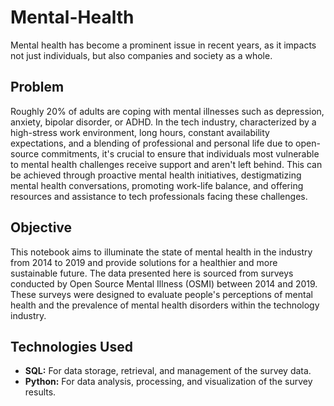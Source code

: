 # Mental-Health

Mental health has become a prominent issue in recent years, as it impacts not just individuals, but also companies and society as a whole.

## Problem

Roughly 20% of adults are coping with mental illnesses such as depression, anxiety, bipolar disorder, or ADHD. In the tech industry, characterized by a high-stress work environment, long hours, constant availability expectations, and a blending of professional and personal life due to open-source commitments, it's crucial to ensure that individuals most vulnerable to mental health challenges receive support and aren't left behind. This can be achieved through proactive mental health initiatives, destigmatizing mental health conversations, promoting work-life balance, and offering resources and assistance to tech professionals facing these challenges.

## Objective

This notebook aims to illuminate the state of mental health in the industry from 2014 to 2019 and provide solutions for a healthier and more sustainable future. The data presented here is sourced from surveys conducted by Open Source Mental Illness (OSMI) between 2014 and 2019. These surveys were designed to evaluate people's perceptions of mental health and the prevalence of mental health disorders within the technology industry.

## Technologies Used
- **SQL:** For data storage, retrieval, and management of the survey data.
- **Python:** For data analysis, processing, and visualization of the survey results.
